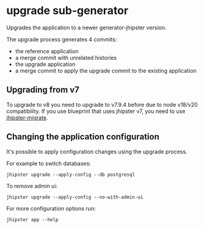 # upgrade sub-generator

Upgrades the application to a newer generator-jhipster version.

The upgrade process generates 4 commits:

- the reference application
- a merge commit with unrelated histories
- the upgrade application
- a merge commit to apply the upgrade commit to the existing application

## Upgrading from v7

To upgrade to v8 you need to upgrade to v7.9.4 before due to node v18/v20 compatibility.
If you use blueprint that uses jhipster v7, you need to use [jhipster-migrate](https://github.com/jhipster/generator-jhipster-migrate/).

## Changing the application configuration

It's possible to apply configuration changes using the upgrade process.

For example to switch databases:

```
jhipster upgrade --apply-config --db postgresql
```

To remove admin ui:

```
jhipster upgrade --apply-config --no-with-admin-ui
```

For more configuration options run:

```
jhipster app --help
```
